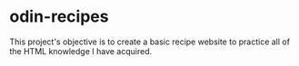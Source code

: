 # odin-recipes
This project's objective is to create a basic recipe website to practice all of the HTML knowledge I have acquired. 